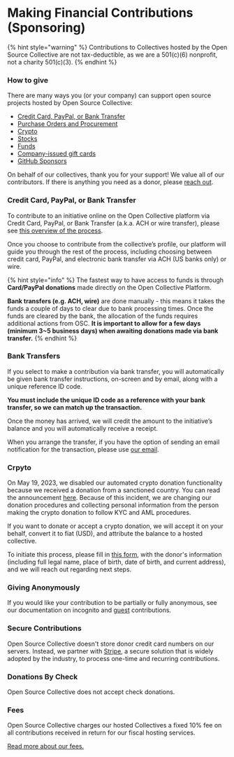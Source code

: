 # Making Financial Contributions (Sponsoring)

{% hint style="warning" %}
Contributions to Collectives hosted by the Open Source Collective are not tax-deductible, as we are a 501(c)(6) nonprofit, not a charity 501(c)(3).
{% endhint %}

### How to give

There are many ways you (or your company) can support open source projects hosted by Open Source Collective:

* [Credit Card, PayPal, or Bank Transfer](./#giving-via-credit-card-paypal-or-bank-transfer)
* [Purchase Orders and Procurement](purchase-orders-and-procurement.md#how-it-works)
* [Crypto](./#crpyto)
* [Stocks](https://openstocks.co)
* [Funds](funds-for-open-source.md)
* [Company-issued gift cards](https://opencollective.com/gift-cards)
* [GitHub Sponsors](../../campagins-programs-and-partnerships/github-sponsors.md)

On behalf of our collectives, thank you for your support! We value all of our contributors. If there is anything you need as a donor, please [reach out](../../about/contact.md).

### Credit Card, PayPal, or Bank Transfer

To contribute to an initiative online on the Open Collective platform via Credit Card, PayPal, or Bank Transfer (a.k.a. ACH or wire transfer), please see [this overview of the process](https://docs.opencollective.com/help/financial-contributors/payments).

Once you choose to contribute from the collective’s profile, our platform will guide you through the rest of the process, including choosing between credit card, PayPal, and electronic bank transfer via ACH (US banks only) or wire.

{% hint style="info" %}
The fastest way to have access to funds is through **Card/PayPal donations** made directly on the Open Collective Platform.

**Bank transfers (e.g. ACH, wire)** are done manually - this means it takes the funds a couple of days to clear due to bank processing times. Once the funds are cleared by the bank, the allocation of the funds requires additional actions from OSC. **It is important to allow for a few days (minimum 3\~5 business days) when awaiting donations made via bank transfer.**
{% endhint %}

### **Bank Transfers**

If you select to make a contribution via bank transfer, you will automatically be given bank transfer instructions, on-screen and by email, along with a unique reference ID code.

**You must include the unique ID code as a reference with your bank transfer, so we can match up the transaction.**

Once the money has arrived, we will credit the amount to the initiative’s balance and you will automatically receive a receipt.‌

When you arrange the transfer, if you have the option of sending an email notification for the transaction, please use [our email](../../about/contact.md).

### Crpyto

On May 19, 2023, we disabled our automated crypto donation functionality because we received a donation from a sanctioned country. You can read the announcement [here](https://opencollective.com/opensource/updates/open-source-collective-is-disabling-contributions-in-cryptocurrencies). Because of this incident, we are changing our donation procedures and collecting personal information from the person making the crypto donation to follow KYC and AML procedures.&#x20;

If you want to donate or accept a crypto donation, we will accept it on your behalf, convert it to fiat (USD), and attribute the balance to a hosted collective.&#x20;

To initiate this process, please fill in [this form](https://form.asana.com/?k=0qJRLfChBud2xoY0ygU-kg\&d=477117439367644), with the donor's information (including full legal name, place of birth, date of birth, and current address), and we will reach out regarding next steps.

### **Giving Anonymously**

If you would like your contribution to be partially or fully anonymous, see our documentation on incognito and [guest](https://docs.opencollective.com/help/financial-contributors/guest-contributions) contributions.

### **Secure Contributions**

Open Source Collective doesn't store donor credit card numbers on our servers. Instead, we partner with [Stripe](https://stripe.com/docs/security/stripe), a secure solution that is widely adopted by the industry, to process one-time and recurring contributions.

### Donations By Check

Open Source Collective does not accept check donations.

### Fees&#x20;

Open Source Collective charges our hosted Collectives a fixed 10% fee on all contributions received in return for our fiscal hosting services.&#x20;

[Read more about our fees.](../fees.md)
